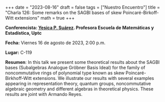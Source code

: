 +++
date  = "2023-08-16"
draft = false
tags  = ["Nuestro Encuentro"]
title = "Charla 126: Some remarks on the SAGBI bases of skew Poincaré-Birkoff-Witt extensions"
math  = true
+++

**Conferencista: [Yesica P. Suárez](https://matematicas.netlify.app/authors/suarez-y/). Profesora Escuela de Matemáticas y Estadística, Uptc** 

**Fecha:** Viernes 16 de agosto de 2023, 2:00 p.m.

**Lugar:** C-119

**Resumen**: In this talk we present some theoretical results about the SAGBI bases (Subalgebras Analogue Gröbner Basis Ideal) for the family of noncommutative rings of polynomial type known as skew Poincaré-Birkhoff-Witt extensions. We illustrate our results with several examples appearing in representation theory, quantum groups, noncommutative algebraic geometry and different algebras in theoretical physics. These results are joint with Armando Reyes.
